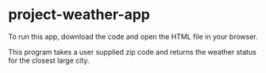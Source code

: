 # project-weather-app

To run this app, download the code and open the HTML file in your browser.

This program takes a user supplied zip code and returns the weather status for the closest large city.
